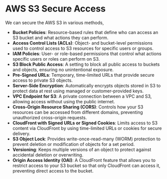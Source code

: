 # AWS S3 Secure Access

We can secure the AWS S3 in various methods,

- **Bucket Policies**: Resource-based rules that define who can access an S3 bucket and what actions they can perform.
- **Access Control Lists (ACLs)**: Object- and bucket-level permissions used to control access to S3 resources for specific users or groups.
- **IAM Policies**: User- or role-based permissions that control what actions specific users or roles can perform on S3.
- **S3 Block Public Access**: A setting to block all public access to buckets and objects, ensuring no unintentional exposure.
- **Pre-Signed URLs**: Temporary, time-limited URLs that provide secure access to private S3 objects.
- **Server-Side Encryption**: Automatically encrypts objects stored in S3 to protect data at rest using managed or customer-provided keys.
- **VPC Endpoint for S3**: A private connection between a VPC and S3, allowing access without using the public internet.
- **Cross-Origin Resource Sharing (CORS)**: Controls how your S3 resources can be accessed from different domains, preventing unauthorized cross-origin requests.
- **CloudFront with Signed URLs or Signed Cookies**: Limits access to S3 content via CloudFront by using time-limited URLs or cookies for secure delivery.
- **S3 Object Lock**: Provides write-once-read-many (WORM) protection to prevent deletion or modification of objects for a set period.
- **Versioning**: Keeps multiple versions of an object to protect against accidental deletion or overwriting.
- **Origin Access Identity (OAI)**: A CloudFront feature that allows you to restrict access to your S3 bucket so that only CloudFront can access it, preventing direct access to the bucket.
